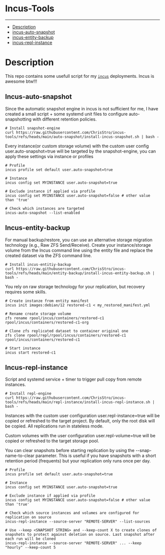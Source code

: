 # Incus-Tools
-----

* [Description](#description)
* [incus-auto-snapshot](#incus-auto-snapshot)
* [incus-entity-backup](#Incus-entity-backup)
* [incus-repl-instance](#incus-repl-instance)

# Description

This repo contains some usefull script for my [`incus`](https://github.com/lxc/incus/) deployments. Incus is awesome btw!!!

## Incus-auto-snapshot

Since the automatic snapshot engine in incus is not sufficient for me, I have created a small script + some systemd unit files to configure auto-snapshotting with different retention policies.

```
# Install snapshot-engine
curl https://raw.githubusercontent.com/ChrisStro/incus-tools/refs/heads/main/auto-snapshot/install-incus-snapshot.sh | bash -
```

Every instance(or custom storage volume) with the custom user config user.auto-snapshot=true will be targeted by the snapshot-engine, you can apply these settings via instance or profiles

```
# Profile
incus profile set default user.auto-snapshot=true

# Instance
incus config set MYINSTANCE user.auto-snapshot=true

# Exclude instance if applied via profile
incus config set MYINSTANCE user.auto-snapshot=false # other value than 'true'

# Check which instances are targeted
incus-auto-snapshot --list-enabled
```

## Incus-entity-backup

For manual backup/restore, you can use an alternative storage migration technology (e.g., Raw ZFS Send/Receive). Create your instance/storage volume from the Incus command line using the entity file and replace the created dataset via the ZFS command line.

```
# Install incus-entitiy-backup
curl https://raw.githubusercontent.com/ChrisStro/incus-tools/refs/heads/main/entity-backup/install-incus-entity-backup.sh | bash -
```

You rely on raw storage technology for your replication, but recovery requires some skills.

```
# Create instanze from entity manifest
incus init images:debian/12 restored-c1 < my_restored_manifest.yml

# Rename create storage volume
zfs rename rpool/incus/containers/restored-c1 rpool/incus/containers/restored-c1-org

# Clone zfs replicated dataset to container original one
zfs clone rpool/repl/rpool/incus/containers/restored-c1 rpool/incus/containers/restored-c1

# Start instance
incus start restored-c1
```

## Incus-repl-instance

Script and systemd service + timer to trigger pull copy from remote instances.

```
# Install repl-engine
curl https://raw.githubusercontent.com/ChrisStro/incus-tools/refs/heads/main/repl-instance/install-incus-repl-instance.sh | bash -
```

Instances with the custom user configuration user.repl-instance=true will be copied or refreshed to the target project. By default, only the root disk will be copied. All replications run in stateless mode.

Custom volumes with the user configuration user.repl-volume=true will be copied or refreshed to the target storage pool.

You can clear snapshots before starting replication by using the --snap-name-to-clear parameter. This is useful if you have snapshots with a short retention period (frequents) but your replication only runs once per day.

```
# Profile
incus profile set default user.auto-snapshot=true

# Instance
incus config set MYINSTANCE user.auto-snapshot=true

# Exclude instance if applied via profile
incus config set MYINSTANCE user.auto-snapshot=false # other value than 'true'

# Check which source instances and volumes are configured for replication on source
incus-repl-instance --source-server "REMOTE-SERVER" --list-sources

# Use --keep <SNAPSHOT STRING> and --keep-count X to create clones of snapshots to protect against deletion on source. Last snapshot after each run will be cloned
incus-repl-instance --source-server "REMOTE-SERVER" ... --keep "hourly" --keep-count 5
```
